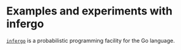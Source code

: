 # Examples and experiments with infergo

[`infergo`](http://infergo.ml/) is a probabilistic programming facility for the
Go language.
